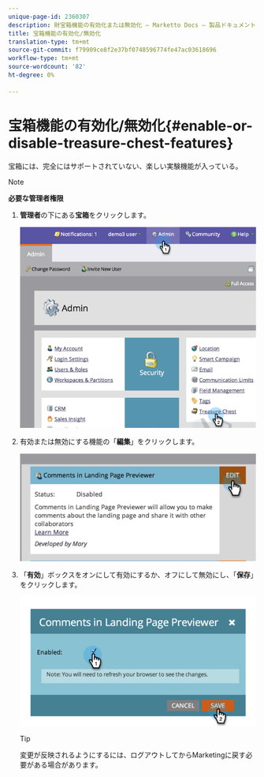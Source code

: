```yaml
---
unique-page-id: 2360307
description: 財宝箱機能の有効化または無効化 — Marketto Docs — 製品ドキュメント
title: 宝箱機能の有効化/無効化
translation-type: tm+mt
source-git-commit: f79909ce8f2e37bf0748596774fe47ac03618696
workflow-type: tm+mt
source-wordcount: '82'
ht-degree: 0%

---
```



# 宝箱機能の有効化/無効化{#enable-or-disable-treasure-chest-features}

宝箱には、完全にはサポートされていない、楽しい実験機能が入っている。

>[!NOTE]
>
>**必要な管理者権限**

1. **管理者**&#x200B;の下にある&#x200B;**宝箱**&#x200B;をクリックします。

   ![](assets/image2014-9-16-17-3a0-3a36.png)

1. 有効または無効にする機能の「**編集**」をクリックします。

   ![](assets/image2014-9-16-16-3a53-3a42.png)

1. 「**有効**」ボックスをオンにして有効にするか、オフにして無効にし、「**保存**」をクリックします。

   ![](assets/image2014-9-16-16-3a53-3a53.png)

   >[!TIP]
   >
   >変更が反映されるようにするには、ログアウトしてからMarketingに戻す必要がある場合があります。
